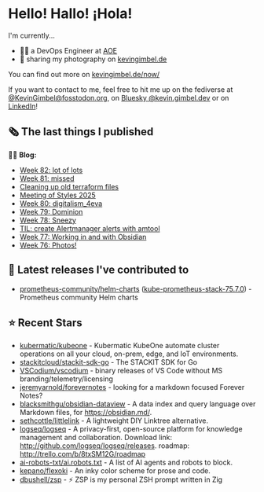 # Hello! Hallo! ¡Hola!

I'm currently...
- 👨‍💻 a DevOps Engineer at [AOE](https://aoe.com)
- 📸 sharing my photography on [kevingimbel.de](https://kevingimbel.de/photography)

You can find out more on [kevingimbel.de/now/](https://kevingimbel.de/now/)

If you want to contact to me, feel free to hit me up on the fediverse at [@KevinGimbel@fosstodon.org](https://fosstodon.org/@KevinGimbel), on [Bluesky @kevin.gimbel.dev](https://bsky.app/profile/kevin.gimbel.dev) or on [LinkedIn](https://www.linkedin.com/in/kevingimbel/)!

## 🗞 The last things I published

🧑‍💻 **Blog:**

- [Week 82: lot of lots](https://kevingimbel.de/blog/week-82-lot-of-lots)
- [Week 81: missed](https://kevingimbel.de/blog/week-81-missed)
- [Cleaning up old terraform files](https://kevingimbel.de/blog/cleaning-up-old-terraform-files)
- [Meeting of Styles 2025](https://kevingimbel.de/blog/meeting-of-styles-2025)
- [Week 80: digitalism_4eva](https://kevingimbel.de/blog/week-80-digitalism-4eva)
- [Week 79: Dominion](https://kevingimbel.de/blog/week-79-dominion)
- [Week 78: Sneezy](https://kevingimbel.de/blog/week-78-sneezy)
- [TIL: create Alertmanager alerts with amtool](https://kevingimbel.de/blog/til-create-alertmanager-alerts-with-amtool)
- [Week 77: Working in and with Obsidian](https://kevingimbel.de/blog/week-77-working-in-and-with-obsidian)
- [Week 76: Photos!](https://kevingimbel.de/blog/week-76-photos)

## 🔭 Latest releases I've contributed to

- [prometheus-community/helm-charts](https://github.com/prometheus-community/helm-charts) ([kube-prometheus-stack-75.7.0](https://github.com/prometheus-community/helm-charts/releases/tag/kube-prometheus-stack-75.7.0)) - Prometheus community Helm charts

## ⭐ Recent Stars

- [kubermatic/kubeone](https://github.com/kubermatic/kubeone) - Kubermatic KubeOne automate cluster operations on all your cloud, on-prem, edge, and IoT environments.  
- [stackitcloud/stackit-sdk-go](https://github.com/stackitcloud/stackit-sdk-go) - The STACKIT SDK for Go
- [VSCodium/vscodium](https://github.com/VSCodium/vscodium) - binary releases of VS Code without MS branding/telemetry/licensing
- [jeremyarnold/forevernotes](https://github.com/jeremyarnold/forevernotes) - looking for a markdown focused Forever Notes? 
- [blacksmithgu/obsidian-dataview](https://github.com/blacksmithgu/obsidian-dataview) - A data index and query language over Markdown files, for https://obsidian.md/.
- [sethcottle/littlelink](https://github.com/sethcottle/littlelink) - A lightweight DIY Linktree alternative.
- [logseq/logseq](https://github.com/logseq/logseq) - A privacy-first, open-source platform for knowledge management and collaboration. Download link:  http://github.com/logseq/logseq/releases. roadmap: http://trello.com/b/8txSM12G/roadmap
- [ai-robots-txt/ai.robots.txt](https://github.com/ai-robots-txt/ai.robots.txt) - A list of AI agents and robots to block.
- [kepano/flexoki](https://github.com/kepano/flexoki) - An inky color scheme for prose and code.
- [dbushell/zsp](https://github.com/dbushell/zsp) - ⚡ ZSP is my personal ZSH prompt written in Zig


